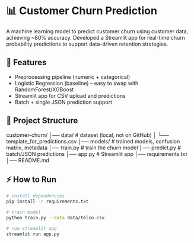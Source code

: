 # 📊 Customer Churn Prediction

A machine learning model to predict customer churn using customer data, achieving ~80% accuracy. Developed a Streamlit app for real-time churn probability predictions to support data-driven retention strategies.

## 🚀 Features
- Preprocessing pipeline (numeric + categorical)
- Logistic Regression (baseline) – easy to swap with RandomForest/XGBoost
- Streamlit app for CSV upload and predictions
- Batch + single JSON prediction support

## 📂 Project Structure
customer-churn/
│── data/ # dataset (local, not on GitHub)
│ └── template_for_predictions.csv
│── models/ # trained models, confusion matrix, metadata
│── train.py # train the churn model
│── predict.py # batch/JSON predictions
│── app.py # Streamlit app
│── requirements.txt
│── README.md


## ⚡ How to Run
```bash
# install dependencies
pip install -r requirements.txt

# train model
python train.py --data data/telco.csv

# run streamlit app
streamlit run app.py
